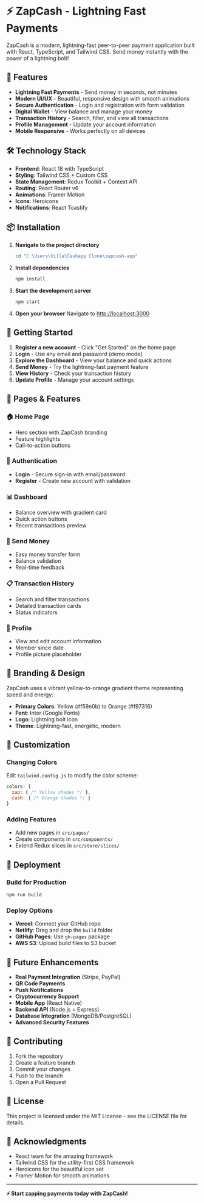 # ⚡ ZapCash - Lightning Fast Payments

ZapCash is a modern, lightning-fast peer-to-peer payment application built with React, TypeScript, and Tailwind CSS. Send money instantly with the power of a lightning bolt!

## 🚀 Features

- **Lightning Fast Payments** - Send money in seconds, not minutes
- **Modern UI/UX** - Beautiful, responsive design with smooth animations
- **Secure Authentication** - Login and registration with form validation
- **Digital Wallet** - View balance and manage your money
- **Transaction History** - Search, filter, and view all transactions
- **Profile Management** - Update your account information
- **Mobile Responsive** - Works perfectly on all devices

## 🛠️ Technology Stack

- **Frontend**: React 18 with TypeScript
- **Styling**: Tailwind CSS + Custom CSS
- **State Management**: Redux Toolkit + Context API
- **Routing**: React Router v6
- **Animations**: Framer Motion
- **Icons**: Heroicons
- **Notifications**: React Toastify

## 📦 Installation

1. **Navigate to the project directory**
   ```bash
   cd "C:\Users\Villa\Cashapp Clone\zapcash-app"
   ```

2. **Install dependencies**
   ```bash
   npm install
   ```

3. **Start the development server**
   ```bash
   npm start
   ```

4. **Open your browser**
   Navigate to [http://localhost:3000](http://localhost:3000)

## 🎯 Getting Started

1. **Register a new account** - Click "Get Started" on the home page
2. **Login** - Use any email and password (demo mode)
3. **Explore the Dashboard** - View your balance and quick actions
4. **Send Money** - Try the lightning-fast payment feature
5. **View History** - Check your transaction history
6. **Update Profile** - Manage your account settings

## 📱 Pages & Features

### 🏠 Home Page
- Hero section with ZapCash branding
- Feature highlights
- Call-to-action buttons

### 🔐 Authentication
- **Login** - Secure sign-in with email/password
- **Register** - Create new account with validation

### 📊 Dashboard
- Balance overview with gradient card
- Quick action buttons
- Recent transactions preview

### 💸 Send Money
- Easy money transfer form
- Balance validation
- Real-time feedback

### 📋 Transaction History
- Search and filter transactions
- Detailed transaction cards
- Status indicators

### 👤 Profile
- View and edit account information
- Member since date
- Profile picture placeholder

## 🎨 Branding & Design

ZapCash uses a vibrant yellow-to-orange gradient theme representing speed and energy:

- **Primary Colors**: Yellow (#f59e0b) to Orange (#f97316)
- **Font**: Inter (Google Fonts)
- **Logo**: Lightning bolt icon
- **Theme**: Lightning-fast, energetic, modern

## 🔧 Customization

### Changing Colors
Edit `tailwind.config.js` to modify the color scheme:
```javascript
colors: {
  zap: { /* Yellow shades */ },
  cash: { /* Orange shades */ }
}
```

### Adding Features
- Add new pages in `src/pages/`
- Create components in `src/components/`
- Extend Redux slices in `src/store/slices/`

## 🚀 Deployment

### Build for Production
```bash
npm run build
```

### Deploy Options
- **Vercel**: Connect your GitHub repo
- **Netlify**: Drag and drop the `build` folder
- **GitHub Pages**: Use `gh-pages` package
- **AWS S3**: Upload build files to S3 bucket

## 🔮 Future Enhancements

- **Real Payment Integration** (Stripe, PayPal)
- **QR Code Payments**
- **Push Notifications**
- **Cryptocurrency Support**
- **Mobile App** (React Native)
- **Backend API** (Node.js + Express)
- **Database Integration** (MongoDB/PostgreSQL)
- **Advanced Security Features**

## 🤝 Contributing

1. Fork the repository
2. Create a feature branch
3. Commit your changes
4. Push to the branch
5. Open a Pull Request

## 📄 License

This project is licensed under the MIT License - see the LICENSE file for details.

## 🙏 Acknowledgments

- React team for the amazing framework
- Tailwind CSS for the utility-first CSS framework
- Heroicons for the beautiful icon set
- Framer Motion for smooth animations

---

**⚡ Start zapping payments today with ZapCash!**
